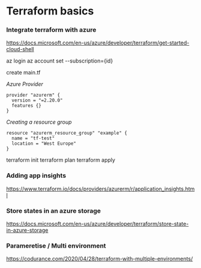
# Terraform basics


### Integrate terraform with azure

https://docs.microsoft.com/en-us/azure/developer/terraform/get-started-cloud-shell

  
az login
az account set --subscription={id}
 

create main.tf

*Azure Provider*

    provider "azurerm" {  
      version = "=2.20.0"
      features {}
    }

*Creating a resource group*

    resource "azurerm_resource_group" "example" {   
      name = "tf-test"   
      location = "West Europe"    
    }


terraform init
terraform plan
terraform apply

### Adding app insights
https://www.terraform.io/docs/providers/azurerm/r/application_insights.html
 

### Store states in an azure storage

https://docs.microsoft.com/en-us/azure/developer/terraform/store-state-in-azure-storage

### Parameretise / Multi environment

https://codurance.com/2020/04/28/terraform-with-multiple-environments/
